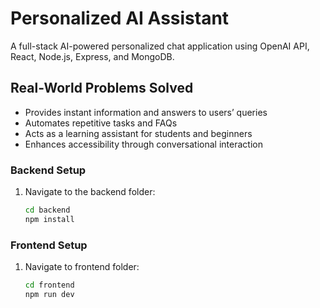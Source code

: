 # Personalized AI Assistant  
A full-stack AI-powered personalized chat application using OpenAI API, React, Node.js, Express, and MongoDB. 

## **Real-World Problems Solved**

- Provides instant information and answers to users’ queries  
- Automates repetitive tasks and FAQs  
- Acts as a learning assistant for students and beginners  
- Enhances accessibility through conversational interaction  
### **Backend Setup**

1. Navigate to the backend folder:
   ```bash
   cd backend
   npm install
 ### **Frontend Setup**

1. Navigate to frontend folder:
   ```bash
   cd frontend
   npm run dev
